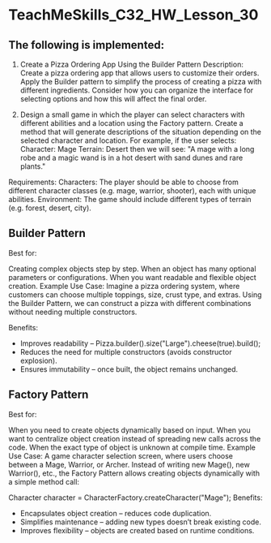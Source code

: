 # TeachMeSkills_C32_HW_Lesson_30

## The following is implemented:
1. Create a Pizza Ordering App Using the Builder Pattern
Description: Create a pizza ordering app that allows users to customize their orders. Apply the Builder pattern to simplify the process of creating a pizza with different ingredients. Consider how you can organize the interface for selecting options and how this will affect the final order.

2. Design a small game in which the player can select characters with different abilities and a location using the Factory pattern. Create a method that will generate descriptions of the situation depending on the selected character and location.
For example, if the user selects:
Character: Mage
Terrain: Desert
then we will see:
"A mage with a long robe and a magic wand is in a hot desert with sand dunes and rare plants."

Requirements:
Characters: The player should be able to choose from different character classes (e.g. mage, warrior, shooter), each with unique abilities.
Environment: The game should include different types of terrain (e.g. forest, desert, city).

## Builder Pattern

Best for:

Creating complex objects step by step.
When an object has many optional parameters or configurations.
When you want readable and flexible object creation.
Example Use Case:
Imagine a pizza ordering system, where customers can choose multiple toppings, size, crust type, and extras. Using the Builder Pattern, we can construct a pizza with different combinations without needing multiple constructors.

Benefits:

- Improves readability – Pizza.builder().size("Large").cheese(true).build();
- Reduces the need for multiple constructors (avoids constructor explosion).
- Ensures immutability – once built, the object remains unchanged.

## Factory Pattern 

Best for:

When you need to create objects dynamically based on input.
When you want to centralize object creation instead of spreading new calls across the code.
When the exact type of object is unknown at compile time.
Example Use Case:
A game character selection screen, where users choose between a Mage, Warrior, or Archer. Instead of writing new Mage(), new Warrior(), etc., the Factory Pattern allows creating objects dynamically with a simple method call:

Character character = CharacterFactory.createCharacter("Mage");
Benefits:

- Encapsulates object creation – reduces code duplication.
- Simplifies maintenance – adding new types doesn’t break existing code.
- Improves flexibility – objects are created based on runtime conditions.
